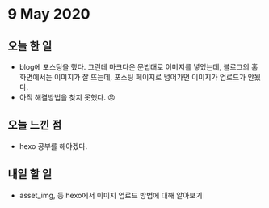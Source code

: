 # 9 May 2020

## 오늘 한 일
  - blog에 포스팅을 했다. 그런데 마크다운 문법대로 이미지를 넣었는데, 블로그의 홈 화면에서는 이미지가 잘 뜨는데, 포스팅 페이지로 넘어가면 이미지가 업로드가 안됬다.
  - 아직 해결방법을 찾지 못했다. 😠
## 오늘 느낀 점
  - hexo 공부를 해야겠다.


## 내일 할 일
  - asset_img, 등 hexo에서 이미지 업로드 방법에 대해 알아보기